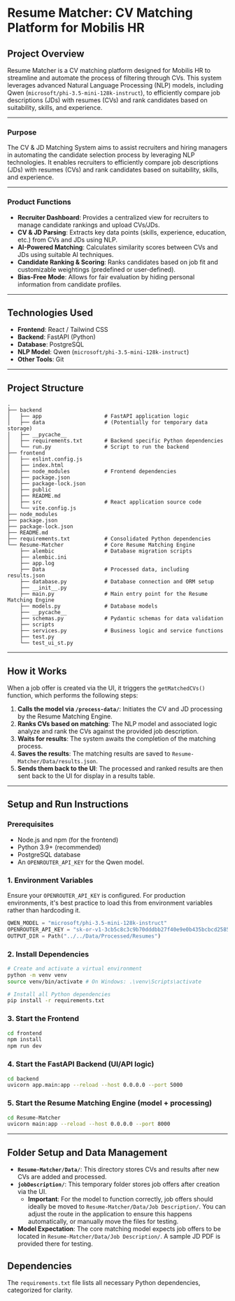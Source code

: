 
# Resume Matcher: CV Matching Platform for Mobilis HR

## Project Overview

Resume Matcher is a CV matching platform designed for Mobilis HR to streamline and automate the process of filtering through CVs. This system leverages advanced Natural Language Processing (NLP) models, including Qwen (`microsoft/phi-3.5-mini-128k-instruct`), to efficiently compare job descriptions (JDs) with resumes (CVs) and rank candidates based on suitability, skills, and experience.

---

### Purpose

The CV & JD Matching System aims to assist recruiters and hiring managers in automating the candidate selection process by leveraging NLP technologies. It enables recruiters to efficiently compare job descriptions (JDs) with resumes (CVs) and rank candidates based on suitability, skills, and experience.

---


### Product Functions

* **Recruiter Dashboard**: Provides a centralized view for recruiters to manage candidate rankings and upload CVs/JDs.
* **CV & JD Parsing**: Extracts key data points (skills, experience, education, etc.) from CVs and JDs using NLP.
* **AI-Powered Matching**: Calculates similarity scores between CVs and JDs using suitable AI techniques.
* **Candidate Ranking & Scoring**: Ranks candidates based on job fit and customizable weightings (predefined or user-defined).
* **Bias-Free Mode**: Allows for fair evaluation by hiding personal information from candidate profiles.

---

## Technologies Used

* **Frontend**: React / Tailwind CSS
* **Backend**: FastAPI (Python)
* **Database**: PostgreSQL
* **NLP Model**: Qwen (`microsoft/phi-3.5-mini-128k-instruct`)
* **Other Tools**: Git

---

## Project Structure

```
.
├── backend
│   ├── app                    # FastAPI application logic
│   ├── data                   # (Potentially for temporary data storage)
│   ├── __pycache__
│   ├── requirements.txt       # Backend specific Python dependencies
│   └── run.py                 # Script to run the backend
├── frontend
│   ├── eslint.config.js
│   ├── index.html
│   ├── node_modules           # Frontend dependencies
│   ├── package.json
│   ├── package-lock.json
│   ├── public
│   ├── README.md
│   ├── src                    # React application source code
│   └── vite.config.js
├── node_modules             
├── package.json
├── package-lock.json
├── README.md                 
├── requirements.txt           # Consolidated Python dependencies
└── Resume-Matcher             # Core Resume Matching Engine
    ├── alembic                # Database migration scripts
    ├── alembic.ini
    ├── app.log
    ├── Data                   # Processed data, including results.json
    ├── database.py            # Database connection and ORM setup
    ├── __init__.py
    ├── main.py                # Main entry point for the Resume Matching Engine
    ├── models.py              # Database models
    ├── __pycache__
    ├── schemas.py             # Pydantic schemas for data validation
    ├── scripts
    ├── services.py            # Business logic and service functions
    ├── test.py
    └── test_ui_st.py
```

---

## How it Works

When a job offer is created via the UI, it triggers the `getMatchedCVs()` function, which performs the following steps:

1.  **Calls the model via `/process-data/`**: Initiates the CV and JD processing by the Resume Matching Engine.
2.  **Ranks CVs based on matching**: The NLP model and associated logic analyze and rank the CVs against the provided job description.
3.  **Waits for results**: The system awaits the completion of the matching process.
4.  **Saves the results**: The matching results are saved to `Resume-Matcher/Data/results.json`.
5.  **Sends them back to the UI**: The processed and ranked results are then sent back to the UI for display in a results table.

---

## Setup and Run Instructions

### Prerequisites

* Node.js and npm (for the frontend)
* Python 3.9+ (recommended)
* PostgreSQL database
* An `OPENROUTER_API_KEY` for the Qwen model.

### 1. Environment Variables

Ensure your `OPENROUTER_API_KEY` is configured. For production environments, it's best practice to load this from environment variables rather than hardcoding it.

```python
QWEN_MODEL = "microsoft/phi-3.5-mini-128k-instruct"
OPENROUTER_API_KEY = "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" # Load securely in production
OUTPUT_DIR = Path("../../Data/Processed/Resumes")
```

### 2. Install Dependencies

```bash
# Create and activate a virtual environment
python -m venv venv
source venv/bin/activate # On Windows: .\venv\Scripts\activate

# Install all Python dependencies
pip install -r requirements.txt
```

### 3. Start the Frontend

```bash
cd frontend
npm install
npm run dev
```

### 4. Start the FastAPI Backend (UI/API logic)

```bash
cd backend
uvicorn app.main:app --reload --host 0.0.0.0 --port 5000
```

### 5. Start the Resume Matching Engine (model + processing)

```bash
cd Resume-Matcher
uvicorn main:app --reload --host 0.0.0.0 --port 8000
```

---

## Folder Setup and Data Management

* **`Resume-Matcher/Data/`**: This directory stores CVs and results after new CVs are added and processed.
* **`jobDescription/`**: This temporary folder stores job offers after creation via the UI.
    * **Important**: For the model to function correctly, job offers should ideally be moved to `Resume-Matcher/Data/Job Description/`. You can adjust the route in the application to ensure this happens automatically, or manually move the files for testing.
* **Model Expectation**: The core matching model expects job offers to be located in `Resume-Matcher/Data/Job Description/`. A sample JD PDF is provided there for testing.



## Dependencies

The `requirements.txt` file lists all necessary Python dependencies, categorized for clarity.
